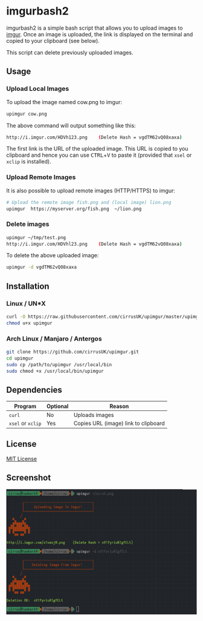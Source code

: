 # imgurbash2
imgurbash2 is a simple bash script that allows you to upload images to [imgur](https://imgur.com/).  Once an image is uploaded, the link is displayed on the terminal and copied to your clipboard (see below).

This script can delete previously uploaded images.

## Usage
### Upload Local Images

To upload the image named cow.png to imgur:
```bash
upimgur cow.png
```
The above command will output something like this:
```bash
http://i.imgur.com/HDVh123.png    (Delete Hash = vgdTM62vQ08xaxa)
```
The first link is the URL of the uploaded image.  This URL is copied to you clipboard and hence you can use <kbd>CTRL</kbd>+<kbd>V</kbd> to paste it (provided that `xsel` or `xclip` is installed).

### Upload Remote Images

It is also possible to upload remote images (HTTP/HTTPS) to imgur:
```bash
# Upload the remote image fish.png and (local image) lion.png
upimgur  https://myserver.org/fish.png  ~/lion.png
```

### Delete images
```bash
upimgur ~/tmp/test.png
http://i.imgur.com/HDVhl23.png    (Delete Hash = vgdTM62vQ08xaxa)
```

To delete the above uploaded image:
```bash
upimgur -d vgdTM62vQ08xaxa
```

## Installation
### Linux / UN*X
```bash
curl -O https://raw.githubusercontent.com/cirrusUK/upimgur/master/upimgur
chmod u+x upimgur
```

### Arch Linux / Manjaro / Antergos
```bash
git clone https://github.com/cirrusUK/upimgur.git
cd upimgur
sudo cp /path/to/upimgur /usr/local/bin
sudo chmod +x /usr/local/bin/upimgur
```

## Dependencies
| Program            | Optional | Reason |
| ------------------ | -------- | ------------- |
| `curl`             | No       | Uploads images  |
| `xsel` or `xclip`  | Yes      | Copies URL (image) link to clipboard |

## License
[MIT License](https://github.com/cirrusUK/upimgur/blob/master/LICENSE)

Screenshot
----------------------------
![Screenshot](/screenshot1.png)
